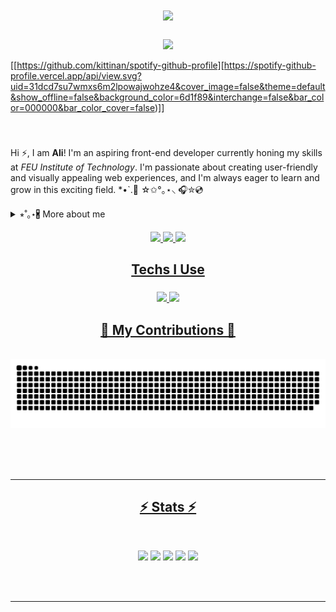 

<h1 align="center">
    <img src="https://readme-typing-svg.herokuapp.com/?font=Righteous&size=35&center=true&vCenter=true&width=500&height=70&duration=4000&lines=Hi+There!+👋;+I'm+Allyza+Goyon!;" />
</h1>

###

<div align="center">
  <img height="" src="https://github.com/alingetz/alingetz/blob/main/ali_banner.gif?raw=true"/>
</div>

[[https://github.com/kittinan/spotify-github-profile][https://spotify-github-profile.vercel.app/api/view.svg?uid=31dcd7su7wmxs6m2lpowajwohze4&cover_image=false&theme=default&show_offline=false&background_color=6d1f89&interchange=false&bar_color=000000&bar_color_cover=false)]]

###


 <!-- sqlite, safari, google-chrome are other good icon options -->
  </a>
</div>

<br/>

<p>
  
Hi ⚡, I am **Ali**! I'm an aspiring front-end developer currently honing my skills at <i>FEU Institute of Technology</i>. I'm passionate about creating user-friendly and visually appealing web experiences, and I'm always eager to learn and grow in this exciting field. *•`.🫧 ☆✩°｡⋆⸜ 🎧✮💿

<div>
<details>
  <summary>⭒˚｡⋆🖁 More about me</summary>

- 🔭 I'm currently studying **BSIT- Web and Mobile Development**

- 🌱 I love anything <i>design</i>

- 🤝 I’m looking for other people to **collab** with
  
- 📫 Reach me out at **allyza.goyon@gmail.com**

</details>
  
</p>

<div align="center"> 
  <a href="mailto:allyza.goyon@gmail.com">
    <img src="https://img.shields.io/badge/Gmail-333333?style=for-the-badge&logo=gmail&logoColor=red" />
  </a>
  <a href="[https://linkedin.com/in/pedro-sales-muni](https://www.linkedin.com/in/allyza-marielle-goyon-430a1b263/)z" target="_blank">
    <img src="https://img.shields.io/badge/LinkedIn-0077B5?style=for-the-badge&logo=linkedin&logoColor=white" target="_blank" />
  </a>
  <a href="https://salesp07.github.io" target="_blank">
     <img src="https://img.shields.io/badge/Portfolio-FF5722?style=for-the-badge&logo=todoist&logoColor=white" target="_blank" />

<h2 align="center">Techs I Use</h2>

###

<div align="center">
    <img src="https://skillicons.dev/icons?i=react,bootstrap,mui,html,css,vscode,github,figma,tailwind,git,r" />
    <img src="https://skillicons.dev/icons?i=nodejs,python,javascript,typescript,express,firebase,mongodb,c,java,nextjs,mysql,flask" /><br>
</div>

###

<div align="center">
  <h2>🐍 My Contributions 🐍</h2>
  <br>
  <img alt="snake eating my contributions" src="https://raw.githubusercontent.com/salesp07/salesp07/output/github-contribution-grid-snake.svg" />
  
  <br/><br/><br/>
</div>

<hr/>

<h2 align="center">⚡ Stats ⚡</h2>
<br>

[![](https://raw.githubusercontent.com/alingetz/STATS/master/profile-summary-card-output/jolly/0-profile-details.svg)](https://github.com/vn7n24fzkq/github-profile-summary-cards)
[![](https://raw.githubusercontent.com/alingetz/STATS/master/profile-summary-card-output/jolly/1-repos-per-language.svg)](https://github.com/vn7n24fzkq/github-profile-summary-cards) [![](https://raw.githubusercontent.com/alingetz/STATS/master/profile-summary-card-output/jolly/2-most-commit-language.svg)](https://github.com/vn7n24fzkq/github-profile-summary-cards)
[![](https://raw.githubusercontent.com/alingetz/STATS/master/profile-summary-card-output/jolly/3-stats.svg)](https://github.com/vn7n24fzkq/github-profile-summary-cards) [![](https://raw.githubusercontent.com/alingetz/STATS/master/profile-summary-card-output/jolly/4-productive-time.svg)](https://github.com/vn7n24fzkq/github-profile-summary-cards)
</div>

<br/><br/>

<hr/>
<br/>
